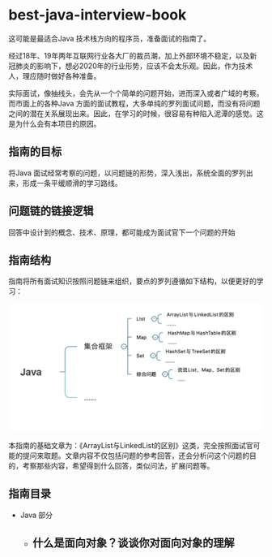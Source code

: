 # best-java-interview-book

这可能是最适合Java 技术栈方向的程序员，准备面试的指南了。

经过18年、19年两年互联网行业各大厂的裁员潮，加上外部环境不稳定，以及新冠肺炎的影响下，想必2020年的行业形势，应该不会太乐观。因此，作为技术人，理应随时做好各种准备。

实际面试，像抽线头，会先从一个个简单的问题开始，进而深入或者广域的考察。而市面上的各种Java 方面的面试教程，大多单纯的罗列面试问题，而没有将问题之间的潜在关系展现出来。因此，在学习的时候，很容易有种陷入泥潭的感觉。这是为什么会有本项目的原因。

## 指南的目标

将Java 面试经常考察的问题，以问题链的形势，深入浅出，系统全面的罗列出来，形成一条平缓顺滑的学习路线。

## 问题链的链接逻辑

回答中设计到的概念、技术、原理，都可能成为面试官下一个问题的开始

## 指南结构

指南将所有面试知识按照问题链来组织，要点的罗列遵循如下结构，以便更好的学习：

![结构图](https://github.com/MengWeiAn/best-java-interview-book/blob/master/images/java-interview-readme1.png)

本指南的基础文章为：《ArrayList与LinkedList的区别》这类，完全按照面试官可能的提问来取题。文章内容不仅包括问题的参考回答，还会分析问这个问题的目的，考察那些内容，希望得到什么回答，类似问法，扩展问题等。

## 指南目录

- Java 部分
    - 什么是面向对象？谈谈你对面向对象的理解
        - 